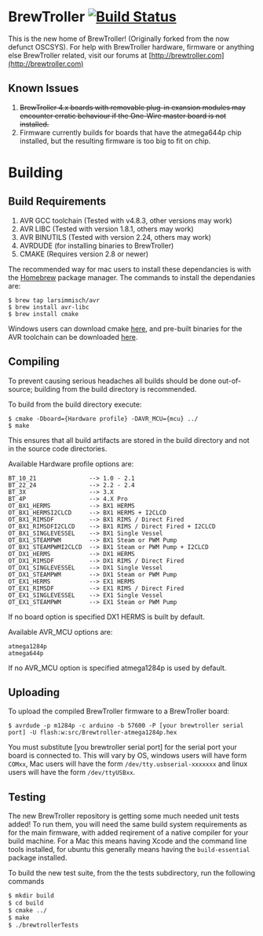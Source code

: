 BrewTroller
[![Build Status](https://travis-ci.org/BrewTroller/BrewTroller-Official.svg)](https://travis-ci.org/BrewTroller/BrewTroller-Official)
=====

This is the new home of BrewTroller! (Originally forked from the now defunct OSCSYS). For help with BrewTroller hardware, firmware or anything else BrewTroller related, visit our forums at
[http://brewtroller.com](http://brewtroller.com)

Known Issues
-----
1. ~~BrewTroller 4.x boards with removable plug-in exansion modules may encounter erratic behaviour if the One-Wire master board is not installed.~~
2. Firmware currently builds for boards that have the atmega644p chip installed, but the resulting firmware is too big to fit on chip.


Building
=====

Build Requirements
-----
1. AVR GCC toolchain (Tested with v4.8.3, other versions may work)
2. AVR LIBC (Tested with version 1.8.1, others may work)
3. AVR BINUTILS (Tested with version 2.24, others may work)
4. AVRDUDE (for installing binaries to BrewTroller)
5. CMAKE (Requires version 2.8 or newer)

The recommended way for mac users to install these dependancies is with the [Homebrew](http://brew.sh) package manager.
The commands to install the dependanies are:
  ```
  $ brew tap larsimmisch/avr
  $ brew install avr-libc
  $ brew install cmake
  ```
Windows users can download cmake [here](http://www.cmake.org/download/), and pre-built binaries for the AVR toolchain can be downloaded [here](http://sourceforge.net/projects/mobilechessboar/files/avr-gcc%20snapshots%20%28Win32%29/avr-gcc-4.8_2013-03-06_mingw32.zip/download).  

Compiling
------

To prevent causing serious headaches all builds should be done out-of-source; building from the build directory is recommended.

To build from the build directory execute:

```
$ cmake -Dboard={Hardware profile} -DAVR_MCU={mcu} ../
$ make
```

This ensures that all build artifacts are stored in the build directory and not in the source code directories.

Available Hardware profile options are:

    BT_10_21               --> 1.0 - 2.1
    BT_22_24               --> 2.2 - 2.4
    BT_3X                  --> 3.X
    BT_4P                  --> 4.X Pro
    OT_BX1_HERMS           --> BX1 HERMS
    OT_BX1_HERMSI2CLCD     --> BX1 HERMS + I2CLCD
    OT_BX1_RIMSDF          --> BX1 RIMS / Direct Fired
    OT_BX1_RIMSDFI2CLCD    --> BX1 RIMS / Direct Fired + I2CLCD
    OT_BX1_SINGLEVESSEL    --> BX1 Single Vessel
    OT_BX1_STEAMPWM        --> BX1 Steam or PWM Pump
    OT_BX1_STEAMPWMI2CLCD  --> BX1 Steam or PWM Pump + I2CLCD
    OT_DX1_HERMS           --> DX1 HERMS
    OT_DX1_RIMSDF          --> DX1 RIMS / Direct Fired
    OT_DX1_SINGLEVESSEL    --> DX1 Single Vessel
    OT_DX1_STEAMPWM        --> DX1 Steam or PWM Pump
    OT_EX1_HERMS           --> EX1 HERMS
    OT_EX1_RIMSDF          --> EX1 RIMS / Direct Fired
    OT_EX1_SINGLEVESSEL    --> EX1 Single Vessel
    OT_EX1_STEAMPWM        --> EX1 Steam or PWM Pump
If no board option is specified DX1 HERMS is built by default.

Available AVR_MCU options are:

    atmega1284p
    atmega644p
If no AVR_MCU option is specified atmega1284p is used by default.

Uploading
-----
To upload the compiled BrewTroller firmware to a BrewTroller board:

```
$ avrdude -p m1284p -c arduino -b 57600 -P [your brewtroller serial port] -U flash:w:src/Brewtroller-atmega1284p.hex
```

You must substitute [you brewtroller serial port] for the serial port your board is connected to. This will vary by OS, windows users will have form `COMxx`,
Mac users will have the form `/dev/tty.usbserial-xxxxxxx` and linux users will have the form `/dev/ttyUSBxx`.

Testing
-----
The new BrewTroller repository is getting some much needed unit tests added! To run them, you will need the same build system requirements as for the main firmware, with added reqirement of a native compiler for your build machine. For a Mac this means having Xcode and the command line tools installed, for ubuntu this generally means having the `build-essential` package installed.

To build the new test suite, from the the tests subdirectory, run the following commands
```bash
$ mkdir build
$ cd build
$ cmake ../
$ make
$ ./brewtrollerTests
```

